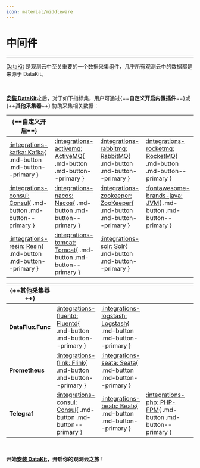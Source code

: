 ```yaml
---
icon: material/middleware
---
```


# 中间件

---

[DataKit](../../datakit/) 是观测云中至关重要的一个数据采集组件，几乎所有观测云中的数据都是来源于 DataKit。

<br/>

[**安装 DataKit**](../../datakit/datakit-install.md)之后，对于如下指标集，用户可通过{==**自定义开启内置插件**==}或 {++**其他采集器**++} 协助采集相关数据：

| {==**自定义开启**==}                                  |                                                           |                                                             |                                                     |
| ----------------------------------------------------- | --------------------------------------------------------- | ----------------------------------------------------------- | --------------------------------------------------- | 
| [:integrations-kafka: Kafka](kafka.md){ .md-button .md-button--primary }   | [:integrations-activemq: ActiveMQ](activemq.md){ .md-button .md-button--primary } | [:integrations-rabbitmq: RabbitMQ](rabbitmq.md){ .md-button .md-button--primary } | [:integrations-rocketmq: RocketMQ](rocketmq.md){ .md-button .md-button--primary }   |
| [:integrations-consul: Consul](consul.md){ .md-button .md-button--primary } | [:integrations-nacos: Nacos](nacos.md){ .md-button .md-button--primary }       | [:integrations-zookeeper: ZooKeeper](zookeeper.md){ .md-button .md-button--primary } | [:fontawesome-brands-java: JVM](jvm.md){ .md-button .md-button--primary }     |
| [:integrations-resin: Resin](resin.md){ .md-button .md-button--primary } | [:integrations-tomcat: Tomcat](tomcat.md){ .md-button .md-button--primary } |[:integrations-solr: Solr](solr.md){ .md-button .md-button--primary }     |  |


| {++**其他采集器**++}             |                                                                 |                                                                   |                                                         |     |
| ----------------------- | --------------------------------------------------------------- | ----------------------------------------------------------------- | ------------------------------------------------------- | --- |
| **DataFlux.Func** | [:integrations-fluentd: Fluentd](fluentd-metrics.md){ .md-button .md-button--primary } | [:integrations-logstash: Logstash](logstash-metrics.md){ .md-button .md-button--primary } |                                                         |     |
| **Prometheus**    | [:integrations-flink: Flink](flink.md){ .md-button .md-button--primary }             | [:integrations-seata: Seata](seata.md){ .md-button .md-button--primary }               |                                                         |     |
| **Telegraf**      | [:integrations-consul: Consul](consul.md){ .md-button .md-button--primary }           | [:integrations-beats: Beats](beats.md){ .md-button .md-button--primary }               | [:integrations-php: PHP-FPM](php-fpm.md){ .md-button .md-button--primary } |     |

<br/>

**开始[安装 DataKit](../../datakit/datakit-install.md)，开启你的观测云之旅！**
